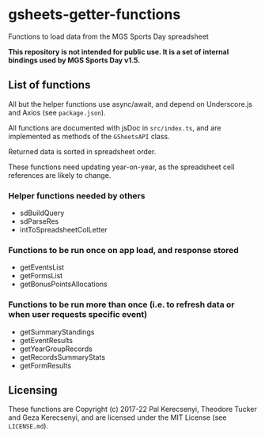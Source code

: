 # gsheets-getter-functions

Functions to load data from the MGS Sports Day spreadsheet

**This repository is not intended for public use. It is a set of internal bindings used by MGS Sports Day v1.5.**

## List of functions

All but the helper functions use async/await, and depend on Underscore.js and Axios (see `package.json`).

All functions are documented with jsDoc in `src/index.ts`, and are implemented as methods of the `GSheetsAPI` class.

Returned data is sorted in spreadsheet order.

These functions need updating year-on-year, as the spreadsheet cell references are likely to change.

### Helper functions needed by others

+ sdBuildQuery
+ sdParseRes
+ intToSpreadsheetColLetter

### Functions to be run once on app load, and response stored

+ getEventsList
+ getFormsList
+ getBonusPointsAllocations

### Functions to be run more than once (i.e. to refresh data or when user requests specific event)

+ getSummaryStandings
+ getEventResults
+ getYearGroupRecords
+ getRecordsSummaryStats
+ getFormResults

## Licensing

These functions are Copyright (c) 2017-22 Pal Kerecsenyi, Theodore Tucker and Geza Kerecsenyi, and are licensed under the MIT License (see `LICENSE.md`).
